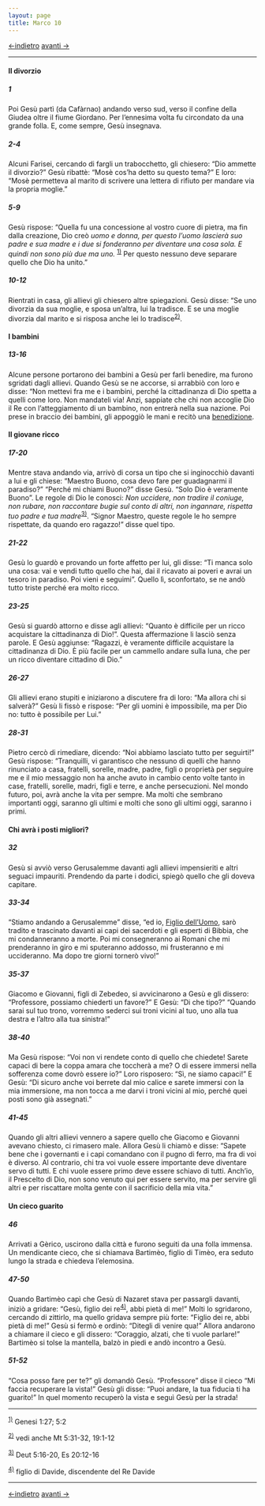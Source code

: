 ```yaml
---
layout: page
title: Marco 10
---
```


[<-indietro](Mc09.html) [avanti ->](Mc11.html)
 
 ------------------------------------------------------------------------
#### Il divorzio

##### 1

Poi Gesù partì (da Cafàrnao) andando verso sud, verso il confine della Giudea oltre il fiume Giordano. Per l’ennesima volta fu circondato da una grande folla. E, come sempre, Gesù insegnava.

##### 2-4

Alcuni Farisei, cercando di fargli un trabocchetto, gli chiesero: “Dio ammette il divorzio?” Gesù ribattè: “Mosè cos’ha detto su questo tema?” E loro: “Mosè permetteva al marito di scrivere una lettera di rifiuto per mandare via la propria moglie.”

##### 5-9

Gesù rispose: “Quella fu una concessione al vostro cuore di pietra, ma fin dalla creazione, Dio creò *uomo e donna, per questo l’uomo lascierà suo padre e sua madre e i due si fonderanno per diventare una cosa sola. E quindi non sono più due ma uno.* <sup><a href="#fn__1" id="fnt__1" class="fn_top">1)</a></sup> Per questo nessuno deve separare quello che Dio ha unito.”

##### 10-12

Rientrati in casa, gli allievi gli chiesero altre spiegazioni. Gesù disse: “Se uno divorzia da sua moglie, e sposa un’altra, lui la tradisce. E se una moglie divorzia dal marito e si risposa anche lei lo tradisce<sup><a href="#fn__2" id="fnt__2" class="fn_top">2)</a></sup>.

#### I bambini

##### 13-16

Alcune persone portarono dei bambini a Gesù per farli benedire, ma furono sgridati dagli allievi. Quando Gesù se ne accorse, si arrabbiò con loro e disse: “Non mettevi fra me e i bambini, perché la cittadinanza di Dio spetta a quelli come loro. Non mandateli via! Anzi, sappiate che chi non accoglie Dio il Re con l’atteggiamento di un bambino, non entrerà nella sua nazione. Poi prese in braccio dei bambini, gli appoggiò le mani e recitò una <a href="http://www.pachialu.it/doku/doku.php?id=glossario#benedizione" class="wikilink1" title="glossario">benedizione</a>.

#### Il giovane ricco

##### 17-20

Mentre stava andando via, arrivò di corsa un tipo che si inginocchiò davanti a lui e gli chiese: “Maestro Buono, cosa devo fare per guadagnarmi il paradiso?” “Perché mi chiami Buono?” disse Gesù. “Solo Dio è veramente Buono”. Le regole di Dio le conosci: *Non uccidere, non tradire il coniuge, non rubare, non raccontare bugie sul conto di altri, non ingannare, rispetta tuo padre e tua madre*<sup><a href="#fn__3" id="fnt__3" class="fn_top">3)</a></sup>. “Signor Maestro, queste regole le ho sempre rispettate, da quando ero ragazzo!” disse quel tipo.

##### 21-22

Gesù lo guardò e provando un forte affetto per lui, gli disse: “Ti manca solo una cosa: vai e vendi tutto quello che hai, dai il ricavato ai poveri e avrai un tesoro in paradiso. Poi vieni e seguimi”. Quello lì, sconfortato, se ne andò tutto triste perché era molto ricco.

##### 23-25

Gesù si guardò attorno e disse agli allievi: “Quanto è difficile per un ricco acquistare la cittadinanza di Dio!”. Questa affermazione li lasciò senza parole. E Gesù aggiunse: “Ragazzi, è veramente difficile acquistare la cittadinanza di Dio. È più facile per un cammello andare sulla luna, che per un ricco diventare cittadino di Dio.”

##### 26-27

Gli allievi erano stupiti e iniziarono a discutere fra di loro: “Ma allora chi si salverà?” Gesù li fissò e rispose: “Per gli uomini è impossibile, ma per Dio no: tutto è possibile per Lui.”

##### 28-31

Pietro cercò di rimediare, dicendo: “Noi abbiamo lasciato tutto per seguirti!” Gesù rispose: “Tranquilli, vi garantisco che nessuno di quelli che hanno rinunciato a casa, fratelli, sorelle, madre, padre, figli o proprietà per seguire me e il mio messaggio non ha anche avuto in cambio cento volte tanto in case, fratelli, sorelle, madri, figli e terre, e anche persecuzioni. Nel mondo futuro, poi, avrà anche la vita per sempre. Ma molti che sembrano importanti oggi, saranno gli ultimi e molti che sono gli ultimi oggi, saranno i primi.

#### Chi avrà i posti migliori?

##### 32

Gesù si avviò verso Gerusalemme davanti agli allievi impensieriti e altri seguaci impauriti. Prendendo da parte i dodici, spiegò quello che gli doveva capitare.

##### 33-34

“Stiamo andando a Gerusalemme” disse, “ed io, <a href="http://www.pachialu.it/doku/doku.php?id=glossario#figlio_dell_uomo" class="wikilink1" title="glossario">Figlio dell’Uomo</a>, sarò tradito e trascinato davanti ai capi dei sacerdoti e gli esperti di Bibbia, che mi condanneranno a morte. Poi mi consegneranno ai Romani che mi prenderanno in giro e mi sputeranno addosso, mi frusteranno e mi uccideranno. Ma dopo tre giorni tornerò vivo!”

##### 35-37

Giacomo e Giovanni, figli di Zebedeo, si avvicinarono a Gesù e gli dissero: “Professore, possiamo chiederti un favore?” E Gesù: “Di che tipo?” “Quando sarai sul tuo trono, vorremmo sederci sui troni vicini al tuo, uno alla tua destra e l’altro alla tua sinistra!”

##### 38-40

Ma Gesù rispose: “Voi non vi rendete conto di quello che chiedete! Sarete capaci di bere la coppa amara che toccherà a me? O di essere immersi nella sofferenza come dovrò essere io?” Loro risposero: “Sì, ne siamo capaci!” E Gesù: “Di sicuro anche voi berrete dal mio calice e sarete immersi con la mia immersione, ma non tocca a me darvi i troni vicini al mio, perché quei posti sono già assegnati.”

##### 41-45

Quando gli altri allievi vennero a sapere quello che Giacomo e Giovanni avevano chiesto, ci rimasero male. Allora Gesù li chiamò e disse: “Sapete bene che i governanti e i capi comandano con il pugno di ferro, ma fra di voi è diverso. Al contrario, chi tra voi vuole essere importante deve diventare servo di tutti. E chi vuole essere primo deve essere schiavo di tutti. Anch’io, il Prescelto di Dio, non sono venuto qui per essere servito, ma per servire gli altri e per riscattare molta gente con il sacrificio della mia vita.”

#### Un cieco guarito

##### 46

Arrivati a Gèrico, uscirono dalla città e furono seguiti da una folla immensa. Un mendicante cieco, che si chiamava Bartimèo, figlio di Timèo, era seduto lungo la strada e chiedeva l’elemosina.

##### 47-50

Quando Bartimèo capì che Gesù di Nazaret stava per passargli davanti, iniziò a gridare: “Gesù, figlio dei re<sup><a href="#fn__4" id="fnt__4" class="fn_top">4)</a></sup>, abbi pietà di me!” Molti lo sgridarono, cercando di zittirlo, ma quello gridava sempre più forte: “Figlio dei re, abbi pietà di me!” Gesù si fermò e ordinò: “Ditegli di venire qua!” Allora andarono a chiamare il cieco e gli dissero: “Coraggio, alzati, che ti vuole parlare!” Bartimèo si tolse la mantella, balzò in piedi e andò incontro a Gesù.

##### 51-52

“Cosa posso fare per te?” gli domandò Gesù. “Professore” disse il cieco “Mi faccia recuperare la vista!” Gesù gli disse: “Puoi andare, la tua fiducia ti ha guarito!” In quel momento recuperò la vista e seguì Gesù per la strada!

------------------------------------------------------------------------

<sup><a href="#fnt__1" id="fn__1" class="fn_bot">1)</a></sup> Genesi 1:27; 5:2

<sup><a href="#fnt__2" id="fn__2" class="fn_bot">2)</a></sup> vedi anche Mt 5:31-32, 19:1-12

<sup><a href="#fnt__3" id="fn__3" class="fn_bot">3)</a></sup> Deut 5:16-20, Es 20:12-16

<sup><a href="#fnt__4" id="fn__4" class="fn_bot">4)</a></sup> figlio di Davide, discendente del Re Davide

------------------------------------------------------------------------

[<-indietro](Mc09.html) [avanti ->](Mc11.html)
